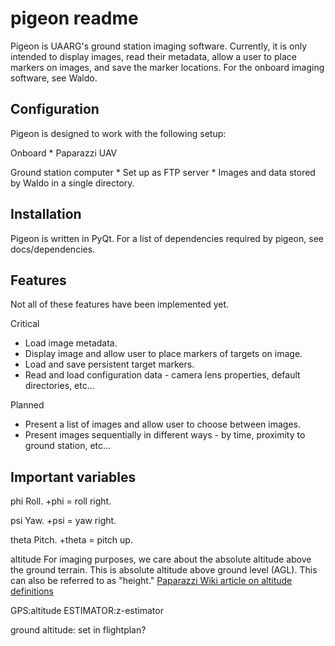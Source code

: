 pigeon readme
=============
Pigeon is UAARG's ground station imaging software.
Currently, it is only intended to display images, read their metadata, allow a user to place markers on images, and save the marker locations.
For the onboard imaging software, see Waldo.

Configuration
-------------
Pigeon is designed to work with the following setup:

Onboard
	* Paparazzi UAV
	
Ground station computer
	* Set up as FTP server
	* Images and data stored by Waldo in a single directory. 

Installation
------------
Pigeon is written in PyQt.
For a list of dependencies required by pigeon, see docs/dependencies.

Features
--------
Not all of these features have been implemented yet.

Critical
* Load image metadata.
* Display image and allow user to place markers of targets on image.
* Load and save persistent target markers.
* Read and load configuration data - camera lens properties, default directories, etc...

Planned
* Present a list of images and allow user to choose between images.
* Present images sequentially in different ways - by time, proximity to ground station, etc...


Important variables
-------------------
phi
Roll. +phi = roll right.

psi
Yaw. +psi = yaw right.

theta
Pitch. +theta = pitch up.

altitude
For imaging purposes, we care about the absolute altitude above the ground terrain.
This is absolute altitude above ground level (AGL). This can also be referred to as "height."
[Paparazzi Wiki article on altitude definitions](http://wiki.paparazziuav.org/wiki/Demystified/Altitude_and_Height)

GPS:altitude
ESTIMATOR:z-estimator

ground altitude: set in flightplan?

